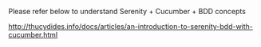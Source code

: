 Please refer below to understand Serenity + Cucumber + BDD concepts

http://thucydides.info/docs/articles/an-introduction-to-serenity-bdd-with-cucumber.html
